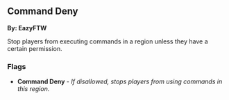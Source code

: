 ## Command Deny
**By: EazyFTW**
<br>

Stop players from executing commands in a region unless they have a certain permission.
<br>

### Flags
* **Command Deny** - *If disallowed, stops players from using commands in this region.*
